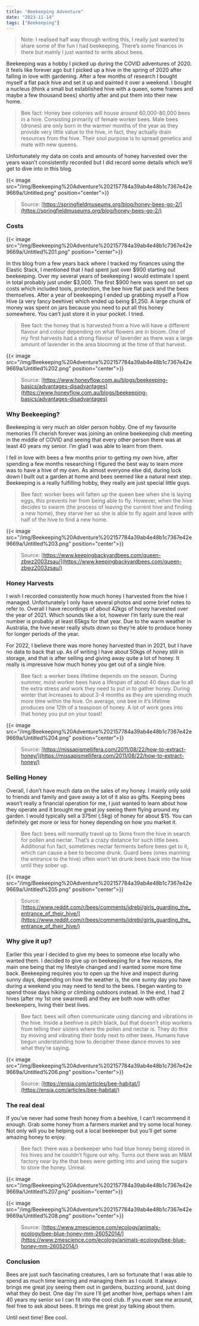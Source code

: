 ```yaml
---
title: "Beekeeping Adventure"
date: "2023-11-14"
tags: ["Beekeeping"]
---
```


> Note: I realised half way through writing this, I really just wanted to share some of the fun I had beekeeping. There’s some finances in there but mainly I just wanted to write about bees.
> 

Beekeeping was a hobby I picked up during the COVID adventures of 2020. It feels like forever ago but I picked up a hive in the spring of 2020 after falling in love with gardening. After a few months of research I bought myself a flat pack hive and set it up and painted it over a weekend. I bought a nucleus (think a small but established hive with a queen, some frames and maybe a few thousand bees) shortly after and put them into their new home.

> Bee fact: Honey bee colonies will house around 60,000-80,000 bees in a hive. Consisting primarily of female worker bees. Male bees (drones) are only born in the warmer months of the year as they provide very little value to the hive, in fact, they actually drain resources from the hive. Their soul purpose is to spread genetics and mate with new queens.
> 

Unfortunately my data on costs and amounts of honey harvested over the years wasn’t consistently recorded but I did record some details which we’ll get to dive into in this blog.

{{< image src="/img/Beekeeping%20Adventure%202157784a39ab4e48b1c7367e42e9669a/Untitled.png" position="center">}}

> Source: [https://springfieldmuseums.org/blog/honey-bees-go-2/](https://springfieldmuseums.org/blog/honey-bees-go-2/)
> 

### Costs

{{< image src="/img/Beekeeping%20Adventure%202157784a39ab4e48b1c7367e42e9669a/Untitled%201.png" position="center">}}

In this blog from a few years back where I tracked my finances using the Elastic Stack, I mentioned that I had spent just over $900 starting out beekeeping. Over my several years of beekeeping I would estimate I spent in total probably just under $3,000. The first $900 here was spent on set up costs which included tools, protection, the bee hive flat pack and the bees themselves. After a year of beekeeping I ended up grabbing myself a Flow Hive (a very fancy beehive) which ended up being $1,250. A large chunk of money was spent on jars because you need to put all this honey somewhere. You can’t just store it in your pocket. I tried.

> Bee fact: the honey that is harvested from a hive will have a different flavour and colour depending on what flowers are in bloom. One of my first harvests had a strong flavour of lavender as there was a large amount of lavender in the area blooming at the time of that harvest.
> 

{{< image src="/img/Beekeeping%20Adventure%202157784a39ab4e48b1c7367e42e9669a/Untitled%202.png" position="center">}}

> Source: [https://www.honeyflow.com.au/blogs/beekeeping-basics/advantages-disadvantages](https://www.honeyflow.com.au/blogs/beekeeping-basics/advantages-disadvantages)
> 

### Why Beekeeping?

Beekeeping is very much an older person hobby. One of my favourite memories I’ll cherish forever was joining an online beekeeping club meeting in the middle of COVID and seeing that every other person there was at least 40 years my senior. I’m glad I was able to learn from them.

I fell in love with bees a few months prior to getting my own hive, after spending a few months researching I figured the best way to learn more was to have a hive of my own. As almost everyone else did, during lock down I built out a garden at home and bees seemed like a natural next step. Beekeeping is a really fulfilling hobby, they really are just special little guys. 

> Bee fact: worker bees will fatten up the queen bee when she is laying eggs, this prevents her from being able to fly. However, when the hive decides to swarm (the process of leaving the current hive and finding a new home), they starve her so she is able to fly again and leave with half of the hive to find a new home.
> 

{{< image src="/img/Beekeeping%20Adventure%202157784a39ab4e48b1c7367e42e9669a/Untitled%203.png" position="center">}}

> Source: [https://www.keepingbackyardbees.com/queen-zbwz2003zsau/](https://www.keepingbackyardbees.com/queen-zbwz2003zsau/)
> 

### Honey Harvests

I wish I recorded consistently how much honey I harvested from the hive I managed. Unfortunately I only have several photos and some brief notes to refer to. Overall I have recordings of about 42kgs of honey harvested over the year of 2021. Which sounds like a lot, however I’m fairly sure the real number is probably at least 65kgs for that year. Due to the warm weather in Australia, the hive never really shuts down so they’re able to produce honey for longer periods of the year.

For 2022, I believe there was more honey harvested than in 2021, but I have no data to back that up. As of writing I have about 50kgs of honey still in storage, and that is after selling and giving away quite a lot of honey. It really is impressive how much honey you get out of a single hive.

> Bee fact: a worker bees lifetime depends on the season. During summer, most worker bees have a lifespan of about 40 days due to all the extra stress and work they need to put in to gather honey. During winter that increases to about 3-4 months as they are spending much more time within the hive. On average, one bee in it’s lifetime produces one 12th of a teaspoon of honey. A lot of work goes into that honey you put on your toast!
> 

{{< image src="/img/Beekeeping%20Adventure%202157784a39ab4e48b1c7367e42e9669a/Untitled%204.png" position="center">}}

> Source: [https://missapismellifera.com/2011/08/22/how-to-extract-honey/](https://missapismellifera.com/2011/08/22/how-to-extract-honey/)
> 

### Selling Honey

Overall, I don’t have much data on the sales of my honey. I mainly only sold to friends and family and gave away a lot of it also as gifts. Keeping bees wasn’t really a financial operation for me, I just wanted to learn about how they operate and it brought me great joy seeing them flying around my garden. I would typically sell a 375ml (.5kg) of honey for about $15. You can definitely get more or less for honey depending on how you market it.

> Bee fact: bees will normally travel up to 5kms from the hive in search for pollen and nectar. That’s a crazy distance for such little bees. Additional fun fact, sometimes nectar ferments before bees get to it, which can cause a bee to become drunk. Guard bees (ones manning the entrance to the hive) often won’t let drunk bees back into the hive until they sober up.
> 

{{< image src="/img/Beekeeping%20Adventure%202157784a39ab4e48b1c7367e42e9669a/Untitled%205.png" position="center">}}

> Source: [https://www.reddit.com/r/bees/comments/jdrebi/girls_guarding_the_entrance_of_their_hive/](https://www.reddit.com/r/bees/comments/jdrebi/girls_guarding_the_entrance_of_their_hive/)
> 

### Why give it up?

Earlier this year I decided to give my bees to someone else locally who wanted them. I decided to give up on beekeeping for a few reasons, the main one being that my lifestyle changed and I wanted some more time back. Beekeeping requires you to open up the hive and inspect during sunny days, depending on how the weather is, the one sunny day you have during a weekend you may need to tend to the bees. I began wanting to spend those days hiking or climbing outdoors instead. In the end, I had 2 hives (after my 1st one swarmed) and they are both now with other beekeepers, living their best lives. 

> Bee fact: bees will often communicate using dancing and vibrations in the hive. Inside a beehive is pitch black, but that doesn’t stop workers from telling their sisters where the pollen and nectar is. They do this by moving and vibrating their body next to other bees. Humans have begun understanding how to decipher these dance moves to see what they’re saying.
> 

{{< image src="/img/Beekeeping%20Adventure%202157784a39ab4e48b1c7367e42e9669a/Untitled%206.png" position="center">}}

> Source: [https://ensia.com/articles/bee-habitat/](https://ensia.com/articles/bee-habitat/)
> 

### The real deal

If you’ve never had some fresh honey from a beehive, I can’t recommend it enough. Grab some honey from a farmers market and try some local honey. Not only will you be helping out a local beekeeper but you’ll get some amazing honey to enjoy. 

> Bee fact: there was a beekeeper who had blue honey being stored in his hives and he couldn’t figure out why. Turns out there was an M&M factory near by the that bees were getting into and using the sugars to store the honey. Unreal.
> 

{{< image src="/img/Beekeeping%20Adventure%202157784a39ab4e48b1c7367e42e9669a/Untitled%207.png" position="center">}}

{{< image src="/img/Beekeeping%20Adventure%202157784a39ab4e48b1c7367e42e9669a/Untitled%208.png" position="center">}}

> Source: [https://www.zmescience.com/ecology/animals-ecology/bee-blue-honey-mm-26052014/](https://www.zmescience.com/ecology/animals-ecology/bee-blue-honey-mm-26052014/)
> 

### Conclusion

Bees are just such fascinating creatures, I am so fortunate that I was able to spend as much time learning and managing them as I could. It always brings me great joy seeing them out in gardens, buzzing around, just doing what they do best. One day I’m sure I’ll get another hive, perhaps when I am 40 years my senior so I can fit into the cool club. If you ever see me around, feel free to ask about bees. It brings me great joy talking about them.

Until next time! Bee cool.
